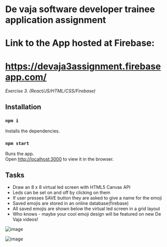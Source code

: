 # De vaja software developer trainee application assignment

# Link to the App hosted at Firebase:

# https://devaja3assignment.firebaseapp.com/

_Exercise 3. (React/JS/HTML/CSS/Firebase)_

## Installation

### `npm i`

Installs the dependencies.

### `npm start`

Runs the app.<br />
Open [http://localhost:3000](http://localhost:3000) to view it in the browser.

## Tasks

- Draw an 8 x 8 virtual led screen with HTML5 Canvas API
- Leds can be set on and off by clicking on them
- If user presses SAVE button they are asked to give a name for the emoji
- Saved emojis are stored in an online database(firebase)
- All saved emojis are shown below the virtual led screen in a grid layout
- Who knows - maybe your cool emoji design will be featured on new De Vaja
  videos!

![image](https://user-images.githubusercontent.com/55087458/89187173-97200680-d5a5-11ea-9718-2841aba0abb9.png)

![image](https://user-images.githubusercontent.com/55087458/89187265-b9b21f80-d5a5-11ea-825c-3de30090b108.png)
